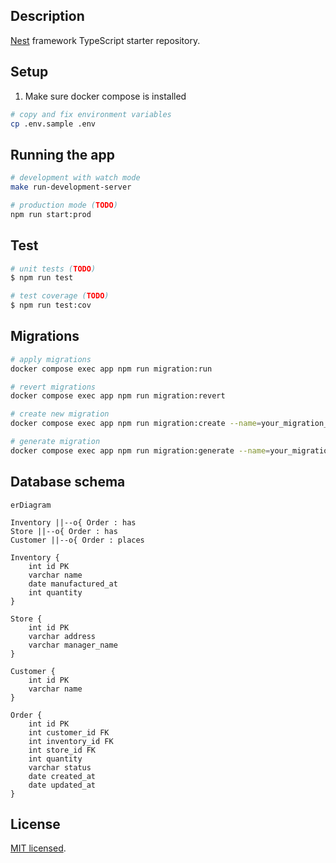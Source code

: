 ## Description

[Nest](https://github.com/nestjs/nest) framework TypeScript starter repository.

## Setup

1. Make sure docker compose is installed

```bash
# copy and fix environment variables
cp .env.sample .env

```

## Running the app

```bash
# development with watch mode
make run-development-server

# production mode (TODO)
npm run start:prod
```

## Test

```bash
# unit tests (TODO)
$ npm run test

# test coverage (TODO)
$ npm run test:cov
```

## Migrations
```bash
# apply migrations
docker compose exec app npm run migration:run

# revert migrations
docker compose exec app npm run migration:revert

# create new migration
docker compose exec app npm run migration:create --name=your_migration_name

# generate migration
docker compose exec app npm run migration:generate --name=your_migration_name
```

## Database schema
```mermaid
erDiagram

Inventory ||--o{ Order : has
Store ||--o{ Order : has
Customer ||--o{ Order : places

Inventory {
    int id PK
    varchar name
    date manufactured_at
    int quantity
}

Store {
    int id PK
    varchar address
    varchar manager_name
}

Customer {
    int id PK
    varchar name
}

Order {
    int id PK
    int customer_id FK
    int inventory_id FK
    int store_id FK
    int quantity
    varchar status
    date created_at
    date updated_at
}
```

## License

[MIT licensed](LICENSE).
